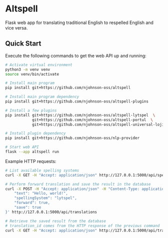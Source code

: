 # Altspell

Flask web app for translating traditional English to respelled English and vice versa.

## Quick Start

Execute the following commands to get the web API up and running:

```sh
# Activate virtual environment
python3 -m venv venv
source venv/bin/activate

# Install main program
pip install git+https://github.com/njohnson-oss/altspell

# Install main program dependency
pip install git+https://github.com/njohnson-oss/altspell-plugins

# Install a few plugins
pip install git+https://github.com/njohnson-oss/altspell-lytspel  \
            git+https://github.com/njohnson-oss/altspell-portul  \
            git+https://github.com/njohnson-oss/altspell-universal-lojikl-inglish

# Install plugin dependency
pip install git+https://github.com/njohnson-oss/nlp-provider

# Start web API
flask --app altspell run
```

Example HTTP requests:

```sh
# List available spelling systems
curl -X GET -H "Accept: application/json" http://127.0.0.1:5000/api/spelling-systems

# Perform forward translation and save the result in the database
curl -X POST -H "Accept: application/json" -H "Content-Type: application/json" -d  '{
    "text": "Hello, world!",
    "spellingSystem": "lytspel",
    "forward": true,
    "save": true
}' http://127.0.0.1:5000/api/translations

# Retrieve the saved result from the database
# translation_id comes from the HTTP response of the previous command
curl -X GET -H "Accept: application/json" http://127.0.0.1:5000/api/translations/{translation_id}
```
